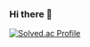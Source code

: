 ### Hi there 👋

[![Solved.ac Profile](http://mazassumnida.wtf/api/v2/generate_badge?boj=kongji4092)](https://solved.ac/kongji4092/)

<!--
**Kongji82/Kongji82** is a ✨ _special_ ✨ repository because its `README.md` (this file) appears on your GitHub profile.

Here are some ideas to get you started:

- 🔭 I’m currently working on ...
- 🌱 I’m currently learning ...
- 👯 I’m looking to collaborate on ...
- 🤔 I’m looking for help with ...
- 💬 Ask me about ...
- 📫 How to reach me: ...
- 😄 Pronouns: ...
- ⚡ Fun fact: ...
-->
